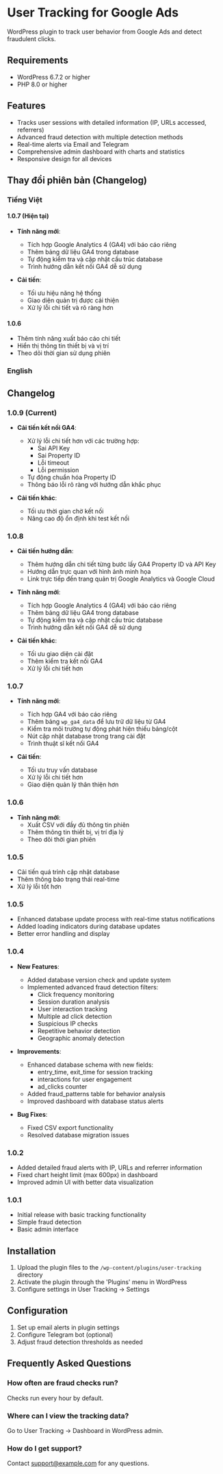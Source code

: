 # User Tracking for Google Ads

WordPress plugin to track user behavior from Google Ads and detect fraudulent clicks.

## Requirements
- WordPress 6.7.2 or higher
- PHP 8.0 or higher

## Features

- Tracks user sessions with detailed information (IP, URLs accessed, referrers)
- Advanced fraud detection with multiple detection methods
- Real-time alerts via Email and Telegram
- Comprehensive admin dashboard with charts and statistics
- Responsive design for all devices

## Thay đổi phiên bản (Changelog)

### Tiếng Việt

#### 1.0.7 (Hiện tại)
- **Tính năng mới**:
  - Tích hợp Google Analytics 4 (GA4) với báo cáo riêng
  - Thêm bảng dữ liệu GA4 trong database
  - Tự động kiểm tra và cập nhật cấu trúc database
  - Trình hướng dẫn kết nối GA4 dễ sử dụng

- **Cải tiến**:
  - Tối ưu hiệu năng hệ thống
  - Giao diện quản trị được cải thiện
  - Xử lý lỗi chi tiết và rõ ràng hơn

#### 1.0.6
- Thêm tính năng xuất báo cáo chi tiết
- Hiển thị thông tin thiết bị và vị trí
- Theo dõi thời gian sử dụng phiên

### English

## Changelog

### 1.0.9 (Current)
- **Cải tiến kết nối GA4**:
  - Xử lý lỗi chi tiết hơn với các trường hợp:
    * Sai API Key
    * Sai Property ID  
    * Lỗi timeout
    * Lỗi permission
  - Tự động chuẩn hóa Property ID
  - Thông báo lỗi rõ ràng với hướng dẫn khắc phục

- **Cải tiến khác**:
  - Tối ưu thời gian chờ kết nối
  - Nâng cao độ ổn định khi test kết nối

### 1.0.8
- **Cải tiến hướng dẫn**:
  - Thêm hướng dẫn chi tiết từng bước lấy GA4 Property ID và API Key
  - Hướng dẫn trực quan với hình ảnh minh họa
  - Link trực tiếp đến trang quản trị Google Analytics và Google Cloud

- **Tính năng mới**:
  - Tích hợp Google Analytics 4 (GA4) với báo cáo riêng
  - Thêm bảng dữ liệu GA4 trong database
  - Tự động kiểm tra và cập nhật cấu trúc database
  - Trình hướng dẫn kết nối GA4 dễ sử dụng

- **Cải tiến khác**:
  - Tối ưu giao diện cài đặt
  - Thêm kiểm tra kết nối GA4
  - Xử lý lỗi chi tiết hơn

### 1.0.7
- **Tính năng mới**:
  - Tích hợp GA4 với báo cáo riêng
  - Thêm bảng `wp_ga4_data` để lưu trữ dữ liệu từ GA4
  - Kiểm tra môi trường tự động phát hiện thiếu bảng/cột
  - Nút cập nhật database trong trang cài đặt
  - Trình thuật sĩ kết nối GA4

- **Cải tiến**:
  - Tối ưu truy vấn database
  - Xử lý lỗi chi tiết hơn
  - Giao diện quản lý thân thiện hơn

### 1.0.6
- **Tính năng mới**:
  - Xuất CSV với đầy đủ thông tin phiên
  - Thêm thông tin thiết bị, vị trí địa lý
  - Theo dõi thời gian phiên

### 1.0.5
- Cải tiến quá trình cập nhật database
- Thêm thông báo trạng thái real-time
- Xử lý lỗi tốt hơn

### 1.0.5
- Enhanced database update process with real-time status notifications
- Added loading indicators during database updates
- Better error handling and display

### 1.0.4
- **New Features**:
  - Added database version check and update system
  - Implemented advanced fraud detection filters:
    * Click frequency monitoring
    * Session duration analysis
    * User interaction tracking
    * Multiple ad click detection
    * Suspicious IP checks
    * Repetitive behavior detection
    * Geographic anomaly detection

- **Improvements**:
  - Enhanced database schema with new fields:
    * entry_time, exit_time for session tracking
    * interactions for user engagement
    * ad_clicks counter
  - Added fraud_patterns table for behavior analysis
  - Improved dashboard with database status alerts

- **Bug Fixes**:
  - Fixed CSV export functionality
  - Resolved database migration issues

### 1.0.2
- Added detailed fraud alerts with IP, URLs and referrer information
- Fixed chart height limit (max 600px) in dashboard
- Improved admin UI with better data visualization

### 1.0.1
- Initial release with basic tracking functionality
- Simple fraud detection
- Basic admin interface

## Installation

1. Upload the plugin files to the `/wp-content/plugins/user-tracking` directory
2. Activate the plugin through the 'Plugins' menu in WordPress
3. Configure settings in User Tracking → Settings

## Configuration

1. Set up email alerts in plugin settings
2. Configure Telegram bot (optional)
3. Adjust fraud detection thresholds as needed

## Frequently Asked Questions

### How often are fraud checks run?
Checks run every hour by default.

### Where can I view the tracking data?
Go to User Tracking → Dashboard in WordPress admin.

### How do I get support?
Contact support@example.com for any questions.
